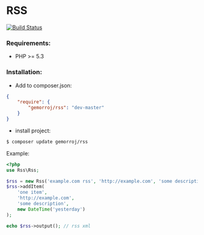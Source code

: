 # RSS

[![Build Status](https://secure.travis-ci.org/Gemorroj/Rss.png?branch=master)](https://travis-ci.org/Gemorroj/Rss)

### Requirements:

- PHP >= 5.3


### Installation:

- Add to composer.json:

```json
{
    "require": {
        "gemorroj/rss": "dev-master"
    }
}
```
- install project:

```bash
$ composer update gemorroj/rss
```


Example:
```php
<?php
use Rss\Rss;

$rss = new Rss('example.com rss', 'http://example.com', 'some description');
$rss->addItem(
    'one item',
    'http://example.com',
    'some description',
    new DateTime('yesterday')
);

echo $rss->output(); // rss xml
```
